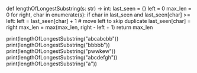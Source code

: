 def lengthOfLongestSubstring(s: str) -> int:
    last_seen = {}
    left = 0
    max_len = 0
    for right, char in enumerate(s):
        if char in last_seen and last_seen[char] >= left:
            left = last_seen[char] + 1   # move left to skip duplicate
        last_seen[char] = right
        max_len = max(max_len, right - left + 1)
    return max_len

print(lengthOfLongestSubstring("abcabcbb"))  
print(lengthOfLongestSubstring("bbbbb"))    
print(lengthOfLongestSubstring("pwwkew"))    
print(lengthOfLongestSubstring("abcdefgh"))
print(lengthOfLongestSubstring("a"))         
